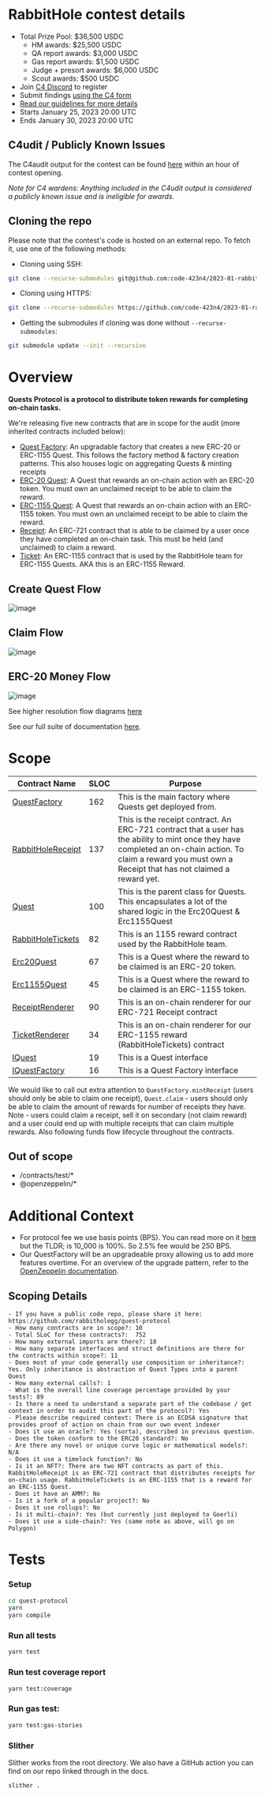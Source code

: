 # RabbitHole contest details

- Total Prize Pool: $36,500 USDC
  - HM awards: $25,500 USDC
  - QA report awards: $3,000 USDC
  - Gas report awards: $1,500 USDC
  - Judge + presort awards: $6,000 USDC
  - Scout awards: $500 USDC
- Join [C4 Discord](https://discord.gg/code4rena) to register
- Submit findings [using the C4 form](https://code4rena.com/contests/2023-01-rabbithole-contest/submit)
- [Read our guidelines for more details](https://docs.code4rena.com/roles/wardens)
- Starts January 25, 2023 20:00 UTC
- Ends January 30, 2023 20:00 UTC

## C4udit / Publicly Known Issues

The C4audit output for the contest can be found [here](https://gist.github.com/GalloDaSballo/39b929e8bd48704b9d35b448aaa29480) within an hour of contest opening.

*Note for C4 wardens: Anything included in the C4udit output is considered a publicly known issue and is ineligible for awards.*

## Cloning the repo

Please note that the contest's code is hosted on an external repo. To fetch it, use one of the following methods:

- Cloning using SSH:

```bash
git clone --recurse-submodules git@github.com:code-423n4/2023-01-rabbithole.git
```

- Cloning using HTTPS:

```bash
git clone --recurse-submodules https://github.com/code-423n4/2023-01-rabbithole.git
```

- Getting the submodules if cloning was done without `--recurse-submodules`:

```bash
git submodule update --init --recursive
```

# Overview

**Quests Protocol is a protocol to distribute token rewards for completing on-chain tasks.**

We're releasing five new contracts that are in scope for the audit (more inherited contracts included below):

- [Quest Factory](https://github.com/rabbitholegg/quest-protocol/blob/8c4c1f71221570b14a0479c216583342bd652d8d/contracts/QuestFactory.sol): An upgradable factory that creates a new ERC-20 or ERC-1155 Quest. This follows the factory method & factory creation patterns. This also houses logic on aggregating Quests & minting receipts
- [ERC-20 Quest](https://github.com/rabbitholegg/quest-protocol/blob/8c4c1f71221570b14a0479c216583342bd652d8d/contracts/Erc20Quest.sol): A Quest that rewards an on-chain action with an ERC-20 token. You must own an unclaimed receipt to be able to claim the reward.
- [ERC-1155 Quest](https://github.com/rabbitholegg/quest-protocol/blob/8c4c1f71221570b14a0479c216583342bd652d8d/contracts/Erc1155Quest.sol): A Quest that rewards an on-chain action with an ERC-1155 token. You must own an unclaimed receipt to be able to claim the reward.
- [Receipt](https://github.com/rabbitholegg/quest-protocol/blob/8c4c1f71221570b14a0479c216583342bd652d8d/contracts/RabbitHoleReceipt.sol): An ERC-721 contract that is able to be claimed by a user once they have completed an on-chain task. This must be held (and unclaimed) to claim a reward.
- [Ticket](https://github.com/rabbitholegg/quest-protocol/blob/8c4c1f71221570b14a0479c216583342bd652d8d/contracts/RabbitHoleTickets.sol): An ERC-1155 contract that is used by the RabbitHole team for ERC-1155 Quests. AKA this is an ERC-1155 Reward.

## Create Quest Flow
![image](https://user-images.githubusercontent.com/14314818/214160118-16239aa0-18ca-4963-b812-df4f26153a94.png)

## Claim Flow
![image](https://user-images.githubusercontent.com/14314818/214354756-0af7e34d-746e-4429-8b55-8eb6d8bb1e31.png)

## ERC-20 Money Flow
![image](https://user-images.githubusercontent.com/14314818/214363528-84f9d0fd-ea28-4233-a43e-7f67afc0fc5c.png)

See higher resolution flow diagrams [here](https://www.figma.com/file/6dhjlAxsI6ILs8MhHLqjW5/Untitled?node-id=0%3A1&t=I80YNVsG9mLTUozH-1)

See our full suite of documentation [here](https://github.com/rabbitholegg/quest-protocol/blob/8c4c1f71221570b14a0479c216583342bd652d8d/README.md#quest-protocol).

# Scope

| Contract Name     | SLOC | Purpose                                                                                                                                                                                                        |
|-------------------|------|----------------------------------------------------------------------------------------------------------------------------------------------------------------------------------------------------------------|
| [QuestFactory](https://github.com/rabbitholegg/quest-protocol/blob/8c4c1f71221570b14a0479c216583342bd652d8d/contracts/QuestFactory.sol)      | 162  | This is the main factory where Quests get deployed from.                                                                                                                                                       |
| [RabbitHoleReceipt](https://github.com/rabbitholegg/quest-protocol/blob/8c4c1f71221570b14a0479c216583342bd652d8d/contracts/RabbitHoleReceipt.sol) | 137  | This is the receipt contract. An ERC-721 contract that a user has the ability to mint once they have completed an on-chain action. To claim a reward you must own a Receipt that has not claimed a reward yet. |
| [Quest](https://github.com/rabbitholegg/quest-protocol/blob/8c4c1f71221570b14a0479c216583342bd652d8d/contracts/Quest.sol)             | 100   | This is the parent class for Quests. This encapsulates a lot of the shared logic in the Erc20Quest & Erc1155Quest                                                                                              |
| [RabbitHoleTickets](https://github.com/rabbitholegg/quest-protocol/blob/8c4c1f71221570b14a0479c216583342bd652d8d/contracts/RabbitHoleTickets.sol) | 82   | This is an 1155 reward contract used by the RabbitHole team.                                                                                                                                                   |
| [Erc20Quest](https://github.com/rabbitholegg/quest-protocol/blob/8c4c1f71221570b14a0479c216583342bd652d8d/contracts/Erc20Quest.sol)        | 67   | This is a Quest where the reward to be claimed is an ERC-20 token.                                                                                                                                             |
| [Erc1155Quest](https://github.com/rabbitholegg/quest-protocol/blob/8c4c1f71221570b14a0479c216583342bd652d8d/contracts/Erc1155Quest.sol)      | 45   | This is a Quest where the reward to be claimed is an ERC-1155 token.                                                                                                                                           |
| [ReceiptRenderer](https://github.com/rabbitholegg/quest-protocol/blob/8c4c1f71221570b14a0479c216583342bd652d8d/contracts/ReceiptRenderer.sol)   | 90   | This is an on-chain renderer for our ERC-721 Receipt contract                                                                                                                                                  |
| [TicketRenderer](https://github.com/rabbitholegg/quest-protocol/blob/8c4c1f71221570b14a0479c216583342bd652d8d/contracts/TicketRenderer.sol)    | 34   | This is an on-chain renderer for our ERC-1155 reward (RabbitHoleTickets) contract                                                                                                                              |
| [IQuest](https://github.com/rabbitholegg/quest-protocol/blob/8c4c1f71221570b14a0479c216583342bd652d8d/contracts/interfaces/IQuest.sol)            | 19   | This is a Quest interface                                                                                                                                                                                      |
| [IQuestFactory](https://github.com/rabbitholegg/quest-protocol/blob/8c4c1f71221570b14a0479c216583342bd652d8d/contracts/interfaces/IQuestFactory.sol)     | 16   | This is a Quest Factory interface

We would like to call out extra attention to `QuestFactory.mintReceipt` (users should only be able to claim one receipt), `Quest.claim` - users should only be able to claim the amount of rewards for number of receipts they have. Note - users could claim a receipt, sell it on secondary (not claim reward) and a user could end up with multiple receipts that can claim multiple rewards. Also following funds flow lifecycle throughout the contracts.

## Out of scope

- /contracts/test/*
- @openzeppelin/*

# Additional Context

- For protocol fee we use basis points (BPS). You can read more on it [here](https://www.investopedia.com/terms/b/basispoint.asp) but the TLDR; is 10_000 is 100%. So 2.5% fee would be 250 BPS.
- Our QuestFactory will be an upgradeable proxy allowing us to add more features overtime. For an overview of the upgrade pattern, refer to the [OpenZeppelin documentation](https://docs.openzeppelin.com/upgrades-plugins/1.x/writing-upgradeable).

## Scoping Details

```
- If you have a public code repo, please share it here: https://github.com/rabbitholegg/quest-protocol
- How many contracts are in scope?: 10   
- Total SLoC for these contracts?:  752
- How many external imports are there?: 18 
- How many separate interfaces and struct definitions are there for the contracts within scope?: 11 
- Does most of your code generally use composition or inheritance?: Yes. Only inheritance is abstraction of Quest Types into a parent Quest  
- How many external calls?: 1   
- What is the overall line coverage percentage provided by your tests?: 89 
- Is there a need to understand a separate part of the codebase / get context in order to audit this part of the protocol?: Yes  
- Please describe required context: There is an ECDSA signature that provides proof of action on chain from our own event indexer  
- Does it use an oracle?: Yes (sorta), described in previous question.
- Does the token conform to the ERC20 standard?: No
- Are there any novel or unique curve logic or mathematical models?: N/A
- Does it use a timelock function?: No
- Is it an NFT?: There are two NFT contracts as part of this. RabbitHoleReceipt is an ERC-721 contract that distributes receipts for on-chain usage. RabbitHoleTickets is an ERC-1155 that is a reward for an ERC-1155 Quest. 
- Does it have an AMM?: No
- Is it a fork of a popular project?: No  
- Does it use rollups?: No
- Is it multi-chain?: Yes (but currently just deployed to Goerli)
- Does it use a side-chain?: Yes (same note as above, will go on Polygon)
```

# Tests

### Setup

```bash
cd quest-protocol
yarn 
yarn compile
```

### Run all tests

```bash
yarn test
```

### Run test coverage report

```bash
yarn test:coverage
```

### Run gas test:

```bash
yarn test:gas-stories
```

### Slither

Slither works from the root directory. We also have a GitHub action you can find on our repo linked through in the docs.

```bash
slither .
```
